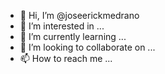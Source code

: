 - 👋 Hi, I’m @joseerickmedrano
- 👀 I’m interested in ...
- 🌱 I’m currently learning ...
- 💞️ I’m looking to collaborate on ...
- 📫 How to reach me ...

<!---
joseerickmedrano/joseerickmedrano is a ✨ special ✨ repository because its `README.md` (this file) appears on your GitHub profile.
You can click the Preview link to take a look at your changes.
--->

